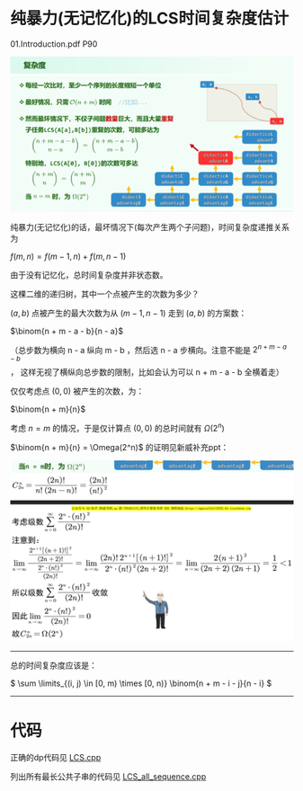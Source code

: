 # 纯暴力(无记忆化)的LCS时间复杂度估计

01.Introduction.pdf P90

![img](img/1.png)

纯暴力(无记忆化)的话，最坏情况下(每次产生两个子问题)，时间复杂度递推关系为

$f(m, n) = f(m - 1, n) + f(m, n - 1)$

由于没有记忆化，总时间复杂度并非状态数。

这棵二维的递归树，其中一个点被产生的次数为多少？

$(a, b)$ 点被产生的最大次数为从 $(m - 1, n - 1)$ 走到 $(a, b)$ 的方案数：

$\binom{n + m - a - b}{n - a}$

（总步数为横向 n - a 纵向 m - b ，然后选 n - a 步横向。注意不能是 $2^{n + m - a - b}$ ， 这样无视了横纵向总步数的限制，比如会认为可以 n + m - a - b 全横着走）

仅仅考虑点 $(0, 0)$ 被产生的次数，为：

$\binom{n + m}{n}$

考虑 $n = m$ 的情况，于是仅计算点 $(0, 0)$ 的总时间就有 $\Omega(2^n)$

$\binom{n + m}{n} = \Omega(2^n)$ 的证明见新威补充ppt：

![img](img/2.png)

---

总的时间复杂度应该是：

$
\sum \limits_{(i, j) \in [0, m) \times [0, n)} \binom{n + m - i - j}{n - i}
$

---

# 代码

正确的dp代码见 [LCS.cpp](./LCS.cpp)

列出所有最长公共子串的代码见 [LCS_all_sequence.cpp](./LCS_all_sequence.cpp)